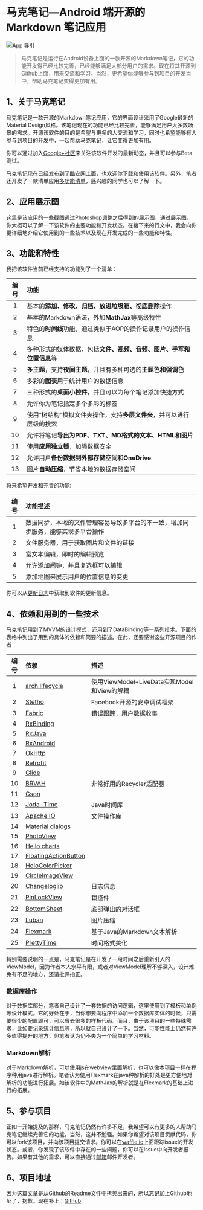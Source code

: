 # 马克笔记—Android 端开源的 Markdown 笔记应用

![App 导引](https://github.com/Shouheng88/MarkNote/blob/master/resources/images/app.png?raw=true)

> 马克笔记是运行在Android设备上面的一款开源的Markdown笔记，它的功能开发得已经比较完善，已经能够满足大部分用户的需求。现在将其开源到Github上面，用来交流和学习。当然，更希望你能够参与到项目的开发当中，帮助马克笔记变得更加有用。

## 1、关于马克笔记

马克笔记是一款开源的Markdown笔记应用，它的界面设计采用了Google最新的Material Design风格。该笔记现在的功能已经比较完善，能够满足用户大多数场景的需求。开源该软件的目的是希望与更多的人交流和学习，同时也希望能够有人参与到项目的开发中，一起帮助马克笔记，让它变得更加有用。

你可以通过加入[Google+社区](https://plus.google.com/u/1/communities/102252970668657211916)来关注该软件开发的最新动态，并且可以参与Beta测试。

马克笔记现在已经发布到了[酷安网](https://www.coolapk.com/apk/178276)上面，也欢迎你下载和使用该软件。另外，笔者还开发了一款清单应用[多功能清单](https://www.coolapk.com/apk/185660)，感兴趣的同学也可以了解一下。

## 2、应用展示图

<a href="#app">这里</a>是该应用的一些截图通过Photoshop调整之后得到的展示图，通过展示图，你大概可以了解一下该软件的主要功能和开发状态。在接下来的行文中，我会向你更详细地介绍它使用到的一些技术以及现在开发完成的一些功能和特性。

## 3、功能和特性

我把该软件当前已经支持的功能列了一个清单：

|编号|功能|
|:-:|:-|
|1|基本的**添加、修改、归档、放进垃圾箱、彻底删除**操作|
|2|基本的Markdown语法，外加**MathJax**等高级特性|
|3|特色的**时间线**功能，通过类似于AOP的操作记录用户的操作信息|
|4|多种形式的媒体数据，包括**文件、视频、音频、图片、手写和位置信息**等|
|5|**多主题**，支持**夜间主题**，并且有多种可选的**主题色和强调色**|
|6|多彩的**图表**用于统计用户的数据信息|
|7|三种形式的**桌面小控件**，并且可以为每个笔记添加快捷方式|
|8|允许你为笔记指定多个多彩的标签|
|9|使用“树结构”模拟文件夹操作，支持**多层文件夹**，并可以进行层级的搜索|
|10|允许将笔记**导出为PDF、TXT、MD格式的文本、HTML和图片**|
|11|使用**应用独立锁**，加强数据安全|
|12|允许用户**备份数据到外部存储空间和OneDrive**|
|13|图片**自动压缩**，节省本地的数据存储空间|

将来希望开发和完善的功能:

|编号|功能描述|
|:-:|:-|
|1|数据同步，本地的文件管理容易导致多平台的不一致，增加同步服务，能够实现多平台操作|
|2|文件服务器，用于获取图片和文件的链接|
|3|富文本编辑，即时的编辑预览|
|4|允许添加闹钟，并且复选框可以编辑|
|5|添加地图来展示用户的位置信息的变更|

你可以从[更新日志](app/src/main/res/raw/changelog.xml)中获取到软件的更新信息。

## 4、依赖和用到的一些技术

马克笔记用到了MVVM的设计模式，还用到了DataBinding等一系列技术。下面的表格中列出了用到的具体的依赖和简要的描述。在此，还要感谢这些开源项目的作者：

|编号|依赖|描述|
|:-:|:-|:-|
|1|[arch.lifecycle]()|使用ViewModel+LiveData实现Model和View的解耦|
|2|[Stetho](https://github.com/facebook/stetho)|Facebook开源的安卓调试框架|
|3|[Fabric]()|错误跟踪，用户数据收集|
|4|[RxBinding](https://github.com/JakeWharton/RxBinding)||
|5|[RxJava](https://github.com/ReactiveX/RxJava)||
|6|[RxAndroid](https://github.com/ReactiveX/RxAndroid)||
|7|[OkHttp](https://github.com/square/okhttp)||
|8|[Retrofit](https://github.com/square/retrofit)||
|9|[Glide](https://github.com/bumptech/glide)||
|10|[BRVAH](https://github.com/CymChad/BaseRecyclerViewAdapterHelper)|非常好用的Recycler适配器|
|11|[Gson](https://github.com/google/gson)||
|12|[Joda-Time](https://github.com/JodaOrg/joda-time)|Java时间库|
|13|[Apache IO](http://commons.apache.org/io/)|文件操作库|
|14|[Material dialogs](https://github.com/afollestad/material-dialogs)||
|15|[PhotoView](https://github.com/chrisbanes/PhotoView)||
|16|[Hello charts](https://github.com/lecho/hellocharts-android)||
|17|[FloatingActionButton](https://github.com/Clans/FloatingActionButton)||
|18|[HoloColorPicker](https://github.com/LarsWerkman/HoloColorPicker)||
|19|[CircleImageView](https://github.com/hdodenhof/CircleImageView)||
|20|[Changeloglib](https://github.com/gabrielemariotti/changeloglib)|日志信息|
|21|[PinLockView](https://github.com/aritraroy/PinLockView)|锁控件|
|22|[BottomSheet](https://github.com/Kennyc1012/BottomSheet)|底部弹出的对话框|
|23|[Luban](https://github.com/Curzibn/Luban)|图片压缩|
|24|[Flexmark](https://github.com/vsch/flexmark-java)|基于Java的Markdown文本解析|
|25|[PrettyTime](https://github.com/ocpsoft/prettytime)|时间格式美化|


特别需要说明的一点是，马克笔记是在开发了一段时间之后重新引入的ViewModel，因为作者本人水平有限，或者对ViewModel理解不够深入，设计难免有不足的地方，还请批评指正。

### 数据库操作

对于数据库部分，笔者自己设计了一套数据的访问逻辑，这里使用到了模板和单例等设计模式。它的好处在于，当你想要向程序中添加一个数据库实体的时候，只需要很少的配置即可，可以省去很多的样板代码。而且，由于该项目的一些特殊需求，比如要记录统计信息等，所以就自己设计了一下。当然，可能性能上仍然有许多值得提升的地方，但笔者认为仍不失为一个简单的学习材料。

### Markdown解析

对于Markdown解析，可以使用js在webview里面解析，也可以像本项目一样在程序种用java进行解析。笔者认为使用Flexmark在java种解析的好处是更方便地对解析的功能进行拓展。如该软件中的MathJax的解析就是在Flexmark的基础上进行的拓展。

## 5、参与项目

正如一开始提及的那样，马克笔记仍然有许多不足，我希望可以有更多的人帮助马克笔记继续完善它的功能。当然，这并不勉强。如果你希望对该项目贡献代码，你可以fork该项目，并向该项目提交请求。你可以在[waffle.io](https://waffle.io/Shouheng88/NotePal)上面跟踪issue的开发状态。或者，你发现了该软件中存在的一些问题，你可以在issue中向开发者报告。如果有其他的需求，可以直接通过[邮箱](mailto:shouheng2015@gmail.com)邮件开发者。

## 6、项目地址

因为这篇文章是从Github的Readme文件中拷贝出来的，所以忘记加上Github地址了，抱歉。现在补上：[Github](https://github.com/Shouheng88/MarkNote)